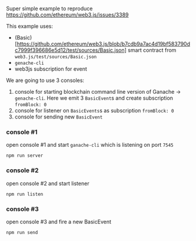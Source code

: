 Super simple example to reproduce https://github.com/ethereum/web3.js/issues/3389

This example uses:
- (Basic)[https://github.com/ethereum/web3.js/blob/b7cdb9a7ac4d19bf583790dc7999f396686e5d12/test/sources/Basic.json] smart contract from `web3.js/test/sources/Basic.json`
- `genache-cli` 
- web3js subscription for event


We are going to use 3 consoles:
1. console for starting blockchain command line version of Ganache -> `genache-cli`. Here we emit 3 `BasicEvent`s and create subscription `fromBlock: 0`
2. console for listener on `BasicEvents`s as subscription `fromBlock: 0`
3. console for sending new `BasicEvent`

### console #1 
open console #1 and start `ganache-cli` which is listening on port `7545`
```
npm run server
```

### console #2 
open console #2 and start listener
```
npm run listen
```


### console #3
open console #3 and fire a new BasicEvent
```
npm run send
```


